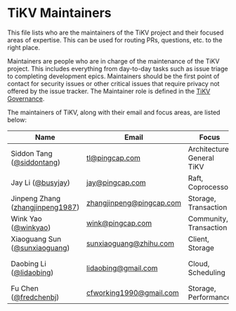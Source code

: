 # TiKV Maintainers

This file lists who are the maintainers of the TiKV project and their focused areas of expertise. This can be used for routing PRs, questions, etc. to the right place.

Maintainers are people who are in charge of the maintenance of the TiKV project. This includes everything from day-to-day tasks such as issue triage to completing development epics. Maintainers should be the first point of contact for security issues or other critical issues that require privacy not offered by the issue tracker. The Maintainer role is defined in the [TiKV Governance](https://github.com/tikv/community/blob/master/GOVERNANCE.md#maintainer).

The maintainers of TiKV, along with their email and focus areas, are listed below:

Name | Email | Focus | Org
----|---|---|---
Siddon Tang ([@siddontang](https://github.com/siddontang))| [tl@pingcap.com](mailto:tl@pingcap.com) | Architecture, General TiKV | [PingCAP](https://www.pingcap.com/)
Jay Li ([@busyjay](https://github.com/busyjay))| [jay@pingcap.com](mailto:jay@pingcap.com) | Raft, Coprocessor | [PingCAP](https://www.pingcap.com/)
Jinpeng Zhang ([zhangjinpeng1987](https://github.com/zhangjinpeng1987)) | [zhangjinpeng@pingcap.com](mailto:zhangjinpeng@pingcap.com) | Storage, Transaction | [PingCAP](https://www.pingcap.com/)
Wink Yao ([@winkyao](https://github.com/winkyao)) | [wink@pingcap.com](mailto:wink@pingcap.com) | Community, Transaction | [PingCAP](https://www.pingcap.com/)
Xiaoguang Sun ([@sunxiaoguang](https://github.com/sunxiaoguang)) | [sunxiaoguang@zhihu.com](mailto:sunxiaoguang@zhihu.com) | Client, Storage | [Zhihu](https://www.zhihu.com/)
Daobing Li ([@lidaobing](https://github.com/lidaobing)) | [lidaobing@gmail.com](mailto:lidaobing@gmail.com) | Cloud, Scheduling | [JD Cloud & AI](https://www.jdcloud.com/en/)
Fu Chen ([@fredchenbj](https://github.com/fredchenbj)) | [cfworking1990@gmail.com](mailto:cfworking1990@gmail.com) | Storage, Performance  | [Yidian Zixun](https://www.yidianzixun.com/)